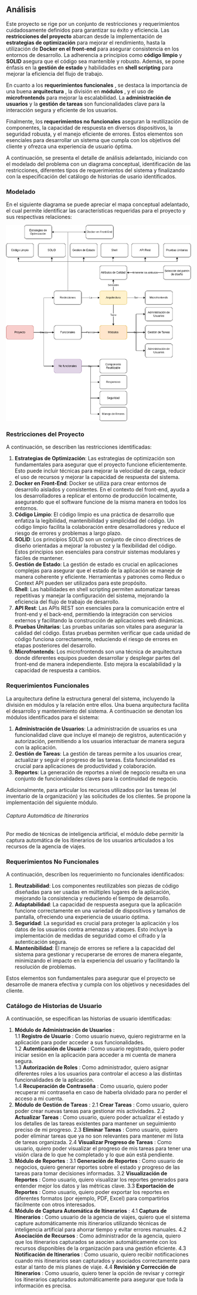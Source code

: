 ## Análisis

Este proyecto se rige por un conjunto de restricciones y requerimientos cuidadosamente definidos para garantizar su éxito y eficiencia. Las **restricciones del proyecto** abarcan desde la implementación de **estrategias de optimización** para mejorar el rendimiento, hasta la utilización de **Docker en el front-end** para asegurar consistencia en los entornos de desarrollo. La adherencia a principios como **código limpio** y **SOLID** asegura que el código sea mantenible y robusto. Además, se pone énfasis en la **gestión de estado** y habilidades en **shell scripting** para mejorar la eficiencia del flujo de trabajo.

En cuanto a los  **requerimientos funcionales** , se destaca la importancia de una buena  **arquitectura** , la división en  **módulos** , y el uso de **microfrontends** para mejorar la escalabilidad. La **administración de usuarios** y la **gestión de tareas** son funcionalidades clave para la interacción segura y eficiente de los usuarios.

Finalmente, los **requerimientos no funcionales** aseguran la reutilización de componentes, la capacidad de respuesta en diversos dispositivos, la seguridad robusta, y el manejo eficiente de errores. Estos elementos son esenciales para desarrollar un sistema que cumpla con los objetivos del cliente y ofrezca una experiencia de usuario óptima.

A continuación, se presenta el detalle de análisis adelantado, iniciando con el modelado del problema con un diagrama conceptual, identificación de las restricciones, diferentes tipos de requerimientos del sistema y finalizando con la especificación del catálogo de historias de usario identificados.

### Modelado

En el siguiente diagrama se puede apreciar el mapa conceptual adelantado, el cual permite identificar las características requeridas para el proyecto y sus respectivas relaciones:

![1722002867249](image/analysis/1722002867249.png)

### Restricciones del Proyecto

A continuación, se describen las restricciones identificadas:

1. **Estrategias de Optimización**:
   Las estrategias de optimización son fundamentales para asegurar que el proyecto funcione eficientemente. Esto puede incluir técnicas para mejorar la velocidad de carga, reducir el uso de recursos y mejorar la capacidad de respuesta del sistema.
2. **Docker en Front-End**:
   Docker se utiliza para crear entornos de desarrollo aislados y consistentes. En el contexto del front-end, ayuda a los desarrolladores a replicar el entorno de producción localmente, asegurando que el software funcione de la misma manera en todos los entornos.
3. **Código Limpio**:
   El código limpio es una práctica de desarrollo que enfatiza la legibilidad, mantenibilidad y simplicidad del código. Un código limpio facilita la colaboración entre desarrolladores y reduce el riesgo de errores y problemas a largo plazo.
4. **SOLID**:
   Los principios SOLID son un conjunto de cinco directrices de diseño orientadas a mejorar la robustez y la flexibilidad del código. Estos principios son esenciales para construir sistemas modulares y fáciles de mantener.
5. **Gestión de Estado**:
   La gestión de estado es crucial en aplicaciones complejas para asegurar que el estado de la aplicación se maneje de manera coherente y eficiente. Herramientas y patrones como Redux o Context API pueden ser utilizados para este propósito.
6. **Shell**:
   Las habilidades en shell scripting permiten automatizar tareas repetitivas y manejar la configuración del sistema, mejorando la eficiencia del flujo de trabajo de desarrollo.
7. **API Rest**:
   Las APIs REST son esenciales para la comunicación entre el front-end y el back-end, permitiendo la integración con servicios externos y facilitando la construcción de aplicaciones web dinámicas.
8. **Pruebas Unitarias**:
   Las pruebas unitarias son vitales para asegurar la calidad del código. Estas pruebas permiten verificar que cada unidad de código funciona correctamente, reduciendo el riesgo de errores en etapas posteriores del desarrollo.
9. **Microfrontends**:
   Los microfrontends son una técnica de arquitectura donde diferentes equipos pueden desarrollar y desplegar partes del front-end de manera independiente. Esto mejora la escalabilidad y la capacidad de respuesta a cambios.

### Requerimientos Funcionales

La arquitectura define la estructura general del sistema, incluyendo la división en módulos y la relación entre ellos. Una buena arquitectura facilita el desarrollo y mantenimiento del sistema. A continuación se denotan los módulos identificados para el sistema:

1. **Administración de Usuarios**:
   La administración de usuarios es una funcionalidad clave que incluye el manejo de registros, autenticación y autorización, permitiendo a los usuarios interactuar de manera segura con la aplicación.
2. **Gestión de Tareas**:
   La gestión de tareas permite a los usuarios crear, actualizar y seguir el progreso de las tareas. Esta funcionalidad es crucial para aplicaciones de productividad y colaboración.
3. **Reportes**:
   La generación de reportes a nivel de negocio resulta en una conjunto de funcionalidades claves para la continuidad de negocio.

Adicionalmente, para articular los recursos utilizados por las tareas (el inventario de la organización) y las solicitudes de los clientes. Se propone la implementación del siguiente módulo.

###### Captura Automática de Itinerarios

Por medio de técnicas de inteligencia artificial, el módulo debe permitir la captura automática de los itinerarios de los usuarios articulados a los recursos de la agencia de viajes.

### Requerimientos No Funcionales

A continuación, describen los requerimiento no funcionales identificados:

1. **Reutzabilidad**:
   Los componentes reutilizables son piezas de código diseñadas para ser usadas en múltiples lugares de la aplicación, mejorando la consistencia y reduciendo el tiempo de desarrollo.
2. **Adaptabilidad**:
   La capacidad de respuesta asegura que la aplicación funcione correctamente en una variedad de dispositivos y tamaños de pantalla, ofreciendo una experiencia de usuario óptima.
3. **Seguridad**:
   La seguridad es crucial para proteger la aplicación y los datos de los usuarios contra amenazas y ataques. Esto incluye la implementación de medidas de seguridad como el cifrado y la autenticación segura.
4. **Mantenibilidad**:
   El manejo de errores se refiere a la capacidad del sistema para gestionar y recuperarse de errores de manera elegante, minimizando el impacto en la experiencia del usuario y facilitando la resolución de problemas.

Estos elementos son fundamentales para asegurar que el proyecto se desarrolle de manera efectiva y cumpla con los objetivos y necesidades del cliente.

### Catálogo de Historias de Usuario

A continuación, se especifican las historias de usuario identificadas:

1. **Módulo de Administración de Usuarios** :<br>
   1.1 **Registro de Usuario** : Como usuario nuevo, quiero registrarme en la aplicación para poder acceder a sus funcionalidades.<br>
   1.2 **Autenticación de Usuario** : Como usuario registrado, quiero poder iniciar sesión en la aplicación para acceder a mi cuenta de manera segura.<br>
   1.3 **Autorización de Roles** : Como administrador, quiero asignar diferentes roles a los usuarios para controlar el acceso a las distintas funcionalidades de la aplicación.<br>
   1.4 **Recuperación de Contraseña** : Como usuario, quiero poder recuperar mi contraseña en caso de haberla olvidado para no perder el acceso a mi cuenta.<br>
2. **Módulo de Gestión de Tareas** :
   2.1 **Crear Tareas** : Como usuario, quiero poder crear nuevas tareas para gestionar mis actividades.
   2.2 **Actualizar Tareas** : Como usuario, quiero poder actualizar el estado y los detalles de las tareas existentes para mantener un seguimiento preciso de mi progreso.
   2.3 **Eliminar Tareas** : Como usuario, quiero poder eliminar tareas que ya no son relevantes para mantener mi lista de tareas organizada.
   2.4 **Visualizar Progreso de Tareas** : Como usuario, quiero poder visualizar el progreso de mis tareas para tener una visión clara de lo que he completado y lo que aún está pendiente.
3. **Módulo de Reportes** :
   3.1 **Generación de Reportes** : Como usuario de negocios, quiero generar reportes sobre el estado y progreso de las tareas para tomar decisiones informadas.
   3.2 **Visualización de Reportes** : Como usuario, quiero visualizar los reportes generados para entender mejor los datos y las métricas clave.
   3.3 **Exportación de Reportes** : Como usuario, quiero poder exportar los reportes en diferentes formatos (por ejemplo, PDF, Excel) para compartirlos fácilmente con otros interesados.
4. **Módulo de Captura Automática de Itinerarios** :
   4.1 **Captura de Itinerarios** : Como usuario de la agencia de viajes, quiero que el sistema capture automáticamente mis itinerarios utilizando técnicas de inteligencia artificial para ahorrar tiempo y evitar errores manuales.
   4.2 **Asociación de Recursos** : Como administrador de la agencia, quiero que los itinerarios capturados se asocien automáticamente con los recursos disponibles de la organización para una gestión eficiente.
   4.3 **Notificación de Itinerarios** : Como usuario, quiero recibir notificaciones cuando mis itinerarios sean capturados y asociados correctamente para estar al tanto de mis planes de viaje.
   4.4 **Revisión y Corrección de Itinerarios** : Como usuario, quiero tener la opción de revisar y corregir los itinerarios capturados automáticamente para asegurar que toda la información es precisa.
